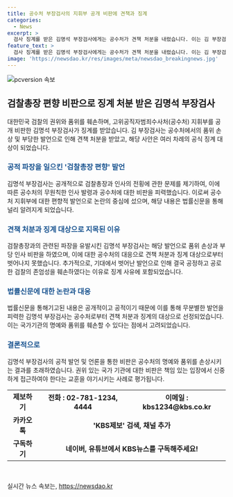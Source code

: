```yaml
---
title: 공수처 부장검사의 지휘부 공개 비판에 견책과 징계
categories:
  - News
excerpt: >
  검사 징계를 받은 김명석 부장검사에게는 공수처가 견책 처분을 내렸습니다. 이는 김 부장검사가 언론을 통해 공수처를 비판하고 수사 중인 사건을 공개하여 품위를 손상시켰다는 이유로 징계를 받았기 때문입니다. 또한, 김 부장검사는 공수처 부장검사들에 대한 모욕 발언도 징계 사유에 포함되었습니다. 지난해에는 법률신문에 공수처에 대한 제기된 의혹을 언급하며 논란을 빚기도 했습니다. 또한, 여 전 차장은 김 부장검사를 고소하고, 김 부장검사는 지난 5월 사의를 표명했습니다.
feature_text: >
  검사 징계를 받은 김명석 부장검사에게는 공수처가 견책 처분을 내렸습니다. 이는 김 부장검사가 언론을 통해 공수처를 비판하고 수사 중인 사건을 공개하여 품위를 손상시켰다는 이유로 징계를 받았기 때문입니다. 또한, 김 부장검사는 공수처 부장검사들에 대한 모욕 발언도 징계 사유에 포함되었습니다. 지난해에는 법률신문에 공수처에 대한 제기된 의혹을 언급하며 논란을 빚기도 했습니다. 또한, 여 전 차장은 김 부장검사를 고소하고, 김 부장검사는 지난 5월 사의를 표명했습니다.
image: 'https://newsdao.kr/res/images/meta/newsdao_breakingnews.jpg'
---
```


<p><img src="https://newsdao.kr/res/images/meta/newsdao_breakingnews.jpg" alt="pcversion 속보" /></p>

<h2 data-ke-size="size26">검찰총장 편향 비판으로 징계 처분 받은 김명석 부장검사</h2>

<p data-ke-size="size16">대한민국 검찰의 권위와 품위를 훼손하며, 고위공직자범죄수사처(공수처) 지휘부를 공개 비판한 김명석 부장검사가 징계를 받았습니다. 김 부장검사는 공수처에서의 품위 손상 및 부당한 발언으로 인해 견책 처분을 받았고, 해당 사안은 여러 차례의 공식 징계 대상이 되었습니다.</p>

<h3><b><span style="color: #1a5490;">공적 파장을 일으킨 '검찰총장 편향' 발언</span></b></h3>

<p data-ke-size="size16">김명석 부장검사는 공개적으로 검찰총장과 인사의 전횡에 관한 문제를 제기하여, 이에 따른 공수처의 무원칙한 인사 발령과 공수처에 대한 비판을 피력했습니다. 이로써 공수처 지휘부에 대한 편향적 발언으로 논란의 중심에 섰으며, 해당 내용은 법률신문을 통해 널리 알려지게 되었습니다.</p>

<h3><b><span style="color: #1a5490;">견책 처분과 징계 대상으로 지목된 이유</span></b></h3>

<p data-ke-size="size16">검찰총장과의 관련된 파장을 유발시킨 김명석 부장검사는 해당 발언으로 품위 손상과 부당 인사 비판을 하였으며, 이에 대한 공수처의 대응으로 견책 처분과 징계 대상으로부터 벗어나지 못했습니다. 추가적으로, 기대에서 벗어난 발언으로 인해 결국 공정하고 공로한 검찰의 존엄성을 훼손하였다는 이유로 징계 사유에 포함되었습니다.</p>

<h3><b><span style="color: #1a5490;">법률신문에 대한 논란과 대응</span></b></h3>

<p data-ke-size="size16">법률신문을 통해기고된 내용은 공개적이고 공적이기 때문에 이를 통해 무분별한 발언을 피력한 김명석 부장검사는 공수처로부터 견책 처분과 징계의 대상으로 선정되었습니다. 이는 국가기관의 명예와 품위를 훼손할 수 있다는 점에서 고려되었습니다.</p>

<h3><b><span style="color: #1a5490;">결론적으로</span></b></h3>

<p data-ke-size="size16">김명석 부장검사의 공적 발언 및 언론을 통한 비판은 공수처의 명예와 품위를 손상시키는 결과를 초래하였습니다. 권위 있는 국가 기관에 대한 비판은 책임 있는 입장에서 신중하게 접근하여야 한다는 교훈을 야기시키는 사례로 평가됩니다.</p>

<table>
<tbody>
<tr>
<td style="text-align: center; height: 17px;"><b>제보하기</b></td>
<td style="text-align: center; height: 17px;"><b>전화 : 02-781-1234, 4444</b></td>
<td style="text-align: center; height: 17px;"><b>이메일 : kbs1234@kbs.co.kr</b></td>
</tr>
<tr>
<td style="text-align: center; height: 17px;"><b>카카오톡</b></td>
<td style="text-align: center; height: 17px;" colspan="2"><b>'KBS제보' 검색, 채널 추가</b></td>
</tr>
<tr>
<td style="text-align: center; height: 17px;"><b>구독하기</b></td>
<td style="text-align: center; height: 17px;" colspan="2"><b>네이버, 유튜브에서 KBS뉴스를 구독해주세요!</b></td>
</tr>
</tbody>
</table>

<p data-ke-size="size16">&nbsp;</p>
실시간 뉴스 속보는, <a href="https://newsdao.kr" rel="dofollow">https://newsdao.kr</a>


